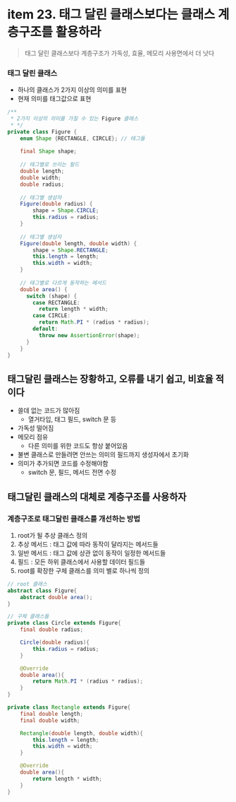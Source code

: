# item 23. 태그 달린 클래스보다는 클래스 계층구조를 활용하라

> 태그 달린 클래스보다 계층구조가 가독성, 효율, 메모리 사용면에서 더 낫다

### 태그 달린 클래스

- 하나의 클래스가 2가지 이상의 의미를 표현
- 현재 의미를 태그값으로 표현

```java
/**
 * 2가지 이상의 의미를 가질 수 있는 Figure 클래스
 * */
private class Figure {
    enum Shape {RECTANGLE, CIRCLE}; // 태그들
  
    final Shape shape;
  
    // 태그별로 쓰이는 필드
    double length;
    double width;
    double radius;
  
    // 태그별 생성자
    Figure(double radius) {
        shape = Shape.CIRCLE;
        this.radius = radius;
    }
  
    // 태그별 생성자
    Figure(double length, double width) {
        shape = Shape.RECTANGLE;
        this.length = length;
        this.width = width;
    }
  
    // 태그별로 다르게 동작하는 메서드
    double area() {
      switch (shape) {
        case RECTANGLE:
          return length * width;
        case CIRCLE:
          return Math.PI * (radius * radius);
        default:
          throw new AssertionError(shape);
      }
    }
}
```


## 태그달린 클래스는 장황하고, 오류를 내기 쉽고, 비효율 적이다

- 쓸데 없는 코드가 많아짐
    - 열거타입, 태그 필드, switch 문 등
- 가독성 떨어짐
- 메모리 점유
    - 다른 의미를 위한 코드도 항상 붙어있음
- 불변 클래스로 만들려면 안쓰는 의미의 필드까지 생성자에서 초기화
- 의미가 추가되면 코드를 수정해야함
    - switch 문, 필드, 메서드 전면 수정

## 태그달린 클래스의 대체로 계층구조를 사용하자

### 계층구조로 태그달린 클래스를 개선하는 방법

1. root가 될 추상 클래스 정의
2. 추상 메서드 : 태그 값에 따라 동작이 달라지는 메서드들
3. 일반 메서드 : 태그 값에 상관 없이 동작이 일정한 메서드들
4. 필드 : 모든 하위 클래스에서 사용할 데이터 필드들
5. root를 확장한 구체 클래스를 의미 별로 하나씩 정의

```java
// root 클래스
abstract class Figure{
    abstract double area();
}

// 구체 클래스들
private class Circle extends Figure{
    final double radius;

    Circle(double radius){
        this.radius = radius;
    }

    @Override
    double area(){
        return Math.PI * (radius * radius);
    }
}

private class Rectangle extends Figure{
    final double length;
    final double width;

    Rectangle(double length, double width){
        this.length = length;
        this.width = width;
    }

    @Override
    double area(){
        return length * width;
    }
}
```
